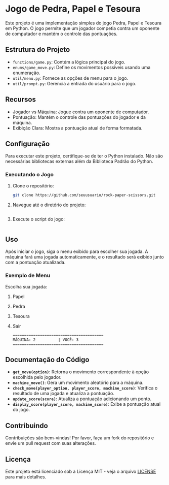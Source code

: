 # Jogo de Pedra, Papel e Tesoura

Este projeto é uma implementação simples do jogo Pedra, Papel e Tesoura em Python. O jogo permite que um jogador competia contra um oponente de computador e mantém o controle das pontuações.

## Estrutura do Projeto

- `functions/game.py`: Contém a lógica principal do jogo.
- `enums/game_move.py`: Define os movimentos possíveis usando uma enumeração.
- `util/menu.py`: Fornece as opções de menu para o jogo.
- `util/prompt.py`: Gerencia a entrada do usuário para o jogo.

## Recursos

- Jogador vs Máquina: Jogue contra um oponente de computador.
- Pontuação: Mantém o controle das pontuações do jogador e da máquina.
- Exibição Clara: Mostra a pontuação atual de forma formatada.

## Configuração

Para executar este projeto, certifique-se de ter o Python instalado. Não são necessárias bibliotecas externas além da Biblioteca Padrão do Python.

### Executando o Jogo

1. Clone o repositório:

   ```bash
   git clone https://github.com/seuusuario/rock-paper-scissors.git

2. Navegue até o diretório do projeto:
    
    ``` cd rock-paper-scissors

3. Execute o script do jogo:
    
    ``` python game.py

## Uso

Após iniciar o jogo, siga o menu exibido para escolher sua jogada. A máquina fará uma jogada automaticamente, e o resultado será exibido junto com a pontuação atualizada.

### Exemplo de Menu

Escolha sua jogada:
1. Papel
2. Pedra
3. Tesoura
4. Sair

    ```
    ========================================
    MÁQUINA: 2          | VOCÊ: 3         
    ========================================

    ```

## Documentação do Código

- **`get_move(option)`**: Retorna o movimento correspondente à opção escolhida pelo jogador.
- **`machine_move()`**: Gera um movimento aleatório para a máquina.
- **`check_move(player_option, player_score, machine_score)`**: Verifica o resultado de uma jogada e atualiza a pontuação.
- **`update_score(score)`**: Atualiza a pontuação adicionando um ponto.
- **`display_score(player_score, machine_score)`**: Exibe a pontuação atual do jogo.

## Contribuindo

Contribuições são bem-vindas! Por favor, faça um fork do repositório e envie um pull request com suas alterações.

## Licença

Este projeto está licenciado sob a Licença MIT - veja o arquivo [LICENSE](LICENSE) para mais detalhes.